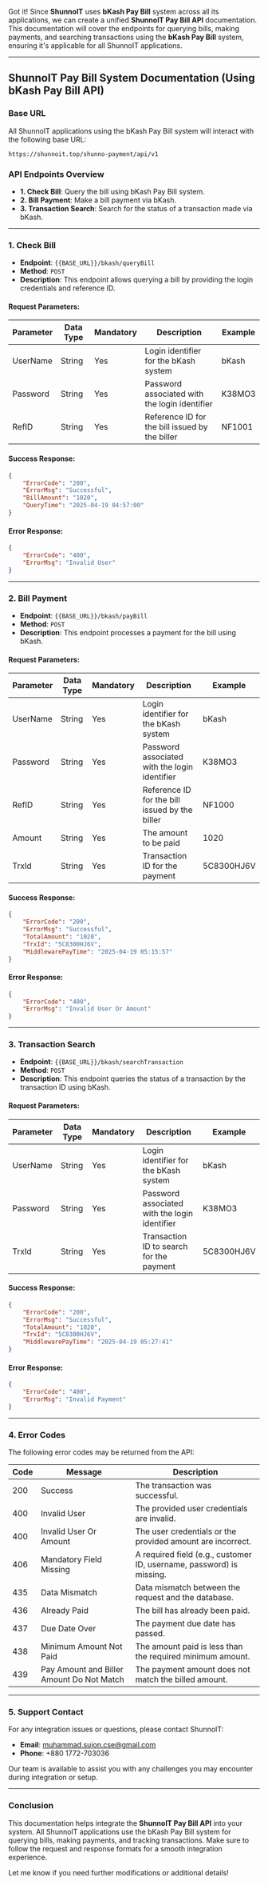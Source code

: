 Got it! Since **ShunnoIT** uses **bKash Pay Bill** system across all its applications, we can create a unified **ShunnoIT Pay Bill API** documentation. This documentation will cover the endpoints for querying bills, making payments, and searching transactions using the **bKash Pay Bill** system, ensuring it's applicable for all ShunnoIT applications.

---

## **ShunnoIT Pay Bill System Documentation (Using bKash Pay Bill API)**

### **Base URL**
All ShunnoIT applications using the bKash Pay Bill system will interact with the following base URL:
```
https://shunnoit.top/shunno-payment/api/v1
```

### **API Endpoints Overview**

- **1. Check Bill**: Query the bill using bKash Pay Bill system.
- **2. Bill Payment**: Make a bill payment via bKash.
- **3. Transaction Search**: Search for the status of a transaction made via bKash.

---

### **1. Check Bill**
- **Endpoint**: `{{BASE_URL}}/bkash/queryBill`
- **Method**: `POST`
- **Description**: This endpoint allows querying a bill by providing the login credentials and reference ID.

#### **Request Parameters**:
| Parameter  | Data Type | Mandatory | Description                                                    | Example     |
|------------|-----------|-----------|----------------------------------------------------------------|-------------|
| UserName   | String    | Yes       | Login identifier for the bKash system                          | bKash       |
| Password   | String    | Yes       | Password associated with the login identifier                 | K38MO3      |
| RefID      | String    | Yes       | Reference ID for the bill issued by the biller                | NF1001      |

#### **Success Response**:
```json
{
    "ErrorCode": "200",
    "ErrorMsg": "Successful",
    "BillAmount": "1020",
    "QueryTime": "2025-04-19 04:57:00"
}
```

#### **Error Response**:
```json
{
    "ErrorCode": "400",
    "ErrorMsg": "Invalid User"
}
```

---

### **2. Bill Payment**
- **Endpoint**: `{{BASE_URL}}/bkash/payBill`
- **Method**: `POST`
- **Description**: This endpoint processes a payment for the bill using bKash.

#### **Request Parameters**:
| Parameter   | Data Type | Mandatory | Description                                                    | Example     |
|-------------|-----------|-----------|----------------------------------------------------------------|-------------|
| UserName    | String    | Yes       | Login identifier for the bKash system                          | bKash       |
| Password    | String    | Yes       | Password associated with the login identifier                 | K38MO3      |
| RefID       | String    | Yes       | Reference ID for the bill issued by the biller                | NF1000      |
| Amount      | String    | Yes       | The amount to be paid                                           | 1020        |
| TrxId       | String    | Yes       | Transaction ID for the payment                                | 5C8300HJ6V  |

#### **Success Response**:
```json
{
    "ErrorCode": "200",
    "ErrorMsg": "Successful",
    "TotalAmount": "1020",
    "TrxId": "5C8300HJ6V",
    "MiddlewarePayTime": "2025-04-19 05:15:57"
}
```

#### **Error Response**:
```json
{
    "ErrorCode": "400",
    "ErrorMsg": "Invalid User Or Amount"
}
```

---

### **3. Transaction Search**
- **Endpoint**: `{{BASE_URL}}/bkash/searchTransaction`
- **Method**: `POST`
- **Description**: This endpoint queries the status of a transaction by the transaction ID using bKash.

#### **Request Parameters**:
| Parameter   | Data Type | Mandatory | Description                                                    | Example     |
|-------------|-----------|-----------|----------------------------------------------------------------|-------------|
| UserName    | String    | Yes       | Login identifier for the bKash system                          | bKash       |
| Password    | String    | Yes       | Password associated with the login identifier                 | K38MO3      |
| TrxId       | String    | Yes       | Transaction ID to search for the payment                       | 5C8300HJ6V  |

#### **Success Response**:
```json
{
    "ErrorCode": "200",
    "ErrorMsg": "Successful",
    "TotalAmount": "1020",
    "TrxId": "5C8300HJ6V",
    "MiddlewarePayTime": "2025-04-19 05:27:41"
}
```

#### **Error Response**:
```json
{
    "ErrorCode": "400",
    "ErrorMsg": "Invalid Payment"
}
```

---

### **4. Error Codes**
The following error codes may be returned from the API:

| Code  | Message                                    | Description                                                  |
|-------|--------------------------------------------|--------------------------------------------------------------|
| 200   | Success                                   | The transaction was successful.                               |
| 400   | Invalid User                               | The provided user credentials are invalid.                   |
| 400   | Invalid User Or Amount                     | The user credentials or the provided amount are incorrect.   |
| 406   | Mandatory Field Missing                    | A required field (e.g., customer ID, username, password) is missing. |
| 435   | Data Mismatch                             | Data mismatch between the request and the database.          |
| 436   | Already Paid                              | The bill has already been paid.                              |
| 437   | Due Date Over                             | The payment due date has passed.                             |
| 438   | Minimum Amount Not Paid                   | The amount paid is less than the required minimum amount.    |
| 439   | Pay Amount and Biller Amount Do Not Match  | The payment amount does not match the billed amount.         |

---

### **5. Support Contact**

For any integration issues or questions, please contact ShunnoIT:

- **Email**: muhammad.sujon.cse@gmail.com
- **Phone**: +880 1772-703036

Our team is available to assist you with any challenges you may encounter during integration or setup.

---

### **Conclusion**

This documentation helps integrate the **ShunnoIT Pay Bill API** into your system. All ShunnoIT applications use the bKash Pay Bill system for querying bills, making payments, and tracking transactions. Make sure to follow the request and response formats for a smooth integration experience.

Let me know if you need further modifications or additional details!
